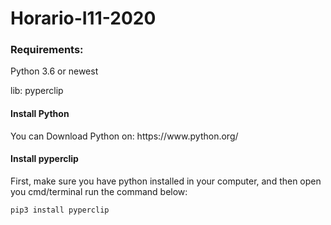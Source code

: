 # Horario-I11-2020
 
<h3>Requirements:</h3>
 <p>Python 3.6 or newest</p>
<p>lib: pyperclip</p>

<h4>Install Python</h4>
<p>You can Download Python on: https://www.python.org/</p>

<h4>Install pyperclip</h4>
<p>First, make sure you have python installed in your computer, and then open you cmd/terminal run the command below: </p>
<code>pip3 install pyperclip</code>
